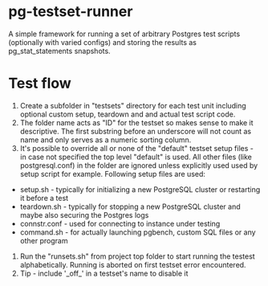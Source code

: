 # pg-testset-runner

A simple framework for running a set of arbitrary Postgres test scripts (optionally with varied configs) and storing the results as pg_stat_statements snapshots.

# Test flow

1. Create a subfolder in "testsets" directory for each test unit including optional custom setup, teardown and and actual test script code.
1. The folder name acts as "ID" for the testset so makes sense to make it descriptive. The first substring before an underscore will not count as name and only serves as a numeric sorting column.
1. It's possible to override all or none of the "default" testset setup files - in case not specified the top level "default" is used. All other files (like postgresql.conf) in the folder are ignored unless explicitly used used by setup script for example. Following setup files are used:
  * setup.sh - typically for initializing a new PostgreSQL cluster or restarting it before a test      
  * teardown.sh - typically for stopping a new PostgreSQL cluster and maybe also securing the Postgres logs
  * connstr.conf - used for connecting to instance under testing 
  * command.sh - for actually launching pgbench, custom SQL files or any other program
1. Run the "runsets.sh" from project top folder to start running the testest alphabetically. Running is aborted on first testset error encountered.
1. Tip - include '\_off\_' in a testset's name to disable it